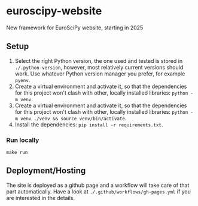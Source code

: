 # euroscipy-website

New framework for EuroSciPy website, starting in 2025

## Setup

1. Select the right Python version, the one used and tested is stored in `./.python-version`, however, most relatively current versions should work. Use whatever Python version manager you prefer, for example `pyenv`.
2. Create a virtual environment and activate it, so that the dependencies for this project won't clash with other, locally installed libraries: `python -m venv`.
3. Create a virtual environment and activate it, so that the dependencies for this project won't clash with other, locally installed libraries: `python -m venv ./venv && source venv/bin/activate`.
4. Install the dependencies: `pip install -r requirements.txt`.

### Run locally

`make run`

## Deployment/Hosting

The site is deployed as a github page and a workflow will take care of that part automatically. Have a look at `./.github/workflows/gh-pages.yml` if you are interested in the details.
